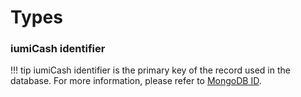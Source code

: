 # Types

### iumiCash identifier

!!! tip
    iumiCash identifier is the primary key of the record used in the database. For more information, please refer to [MongoDB ID](https://www.mongodb.com/docs/manual/reference/method/ObjectId/).
